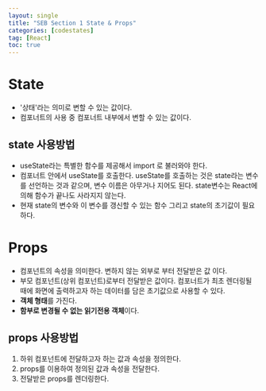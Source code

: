 ```yaml
---
layout: single
title: "SEB Section 1 State & Props"
categories: [codestates]
tag: [React]
toc: true
---
```


# State

- '상태'라는 의미로 변할 수 있는 값이다.
- 컴포너트의 사용 중 컴포너트 내부에서 변할 수 있는 값이다.

## state 사용방법

- useState라는 특별한 함수를 제공해서 import 로 불러와야 한다.
- 컴포너트 안에서 useState를 호출한다. useState를 호출하는 것은 state라는 변수를 선언하는 것과 같으며, 변수 이름은 아무거나 지어도 된다. state변수는 React에 의해 함수가 끝나도 사라지지 않는다.
- 현재 state의 변수와 이 변수를 갱신할 수 있는 함수 그리고 state의 초기값이 필요하다.

# Props

- 컴포넌트의 속성을 의미한다. 변하지 않는 외부로 부터 전달받은 값 이다.
- 부모 컴포넌트(상위 컴포넌트)로부터 전달받은 값이다. 컴포너트가 최초 렌더링될 때에 화면에 출력하고자 하는 데이터를 담은 초기값으로 사용할 수 있다.
- **객체 형태**를 가진다.
- **함부로 변경될 수 없는 읽기전용 객체**이다.

## props 사용방법

1. 하위 컴포넌트에 전달하고자 하는 값과 속성을 정의한다.
2. props를 이용하여 정의된 값과 속성을 전달한다.
3. 전달받은 props를 렌더링한다.
